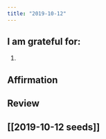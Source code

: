 ```yaml
---
title: "2019-10-12"
---
```

## I am grateful for:
1. 

## Affirmation

## Review



## [[2019-10-12 seeds]]
